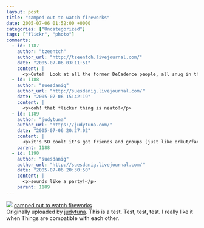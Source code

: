 ```yaml
---
layout: post
title: "camped out to watch fireworks"
date: 2005-07-06 01:52:00 +0000
categories: ["Uncategorized"]
tags: ["flickr", "photo"]
comments:
  - id: 1187
    author: "tzeentch"
    author_url: "http://tzeentch.livejournal.com/"
    date: "2005-07-06 03:11:51"
    content: |
      <p>Cute!  Look at all the former DeCadence people, all snug in their sleeping bags! :)</p>
  - id: 1188
    author: "suesdanig"
    author_url: "http://suesdanig.livejournal.com/"
    date: "2005-07-06 15:42:19"
    content: |
      <p>ooh! that flicker thing is neato!</p>
  - id: 1189
    author: "judytuna"
    author_url: "https://judytuna.com/"
    date: "2005-07-06 20:27:02"
    content: |
      <p>it's SO cool! it's got friends and groups (just like orkut/facebook/friendster), automatic slideshows, ways to see random other peoples' pictures really easily, ways to add notes on the pictures, comments.... you'd totally love it.</p>
    parent: 1188
  - id: 1190
    author: "suesdanig"
    author_url: "http://suesdanig.livejournal.com/"
    date: "2005-07-06 20:30:50"
    content: |
      <p>sounds like a party!</p>
    parent: 1189
---
```


![](http://photos18.flickr.com/23868866_d9003e600d_m.jpg) 
   [camped out to watch fireworks](http://www.flickr.com/photos/64942349@N00/23868866/)  
  Originally uploaded by [judytuna](http://www.flickr.com/people/64942349@N00/). This is a test. Test, test, test. I really like it when Things are compatible with each other.